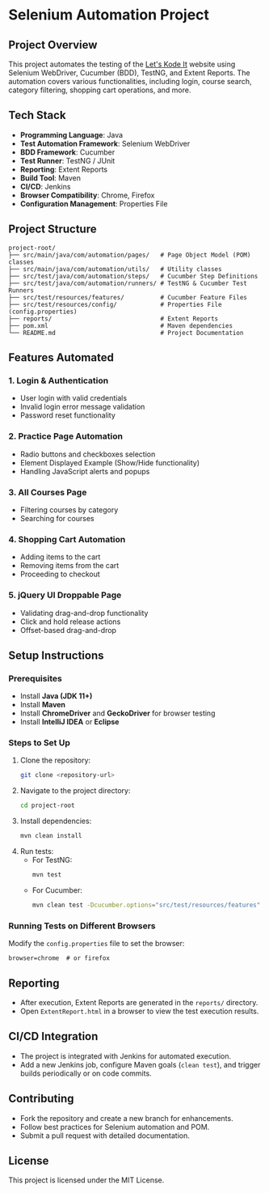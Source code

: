 # Selenium Automation Project

## Project Overview
This project automates the testing of the [Let's Kode It](https://www.letskodeit.com/practice) website using Selenium WebDriver, Cucumber (BDD), TestNG, and Extent Reports. The automation covers various functionalities, including login, course search, category filtering, shopping cart operations, and more.

## Tech Stack
- **Programming Language**: Java
- **Test Automation Framework**: Selenium WebDriver
- **BDD Framework**: Cucumber
- **Test Runner**: TestNG / JUnit
- **Reporting**: Extent Reports
- **Build Tool**: Maven
- **CI/CD**: Jenkins
- **Browser Compatibility**: Chrome, Firefox
- **Configuration Management**: Properties File

## Project Structure
```
project-root/
├── src/main/java/com/automation/pages/   # Page Object Model (POM) classes
├── src/main/java/com/automation/utils/   # Utility classes
├── src/test/java/com/automation/steps/   # Cucumber Step Definitions
├── src/test/java/com/automation/runners/ # TestNG & Cucumber Test Runners
├── src/test/resources/features/          # Cucumber Feature Files
├── src/test/resources/config/            # Properties File (config.properties)
├── reports/                              # Extent Reports
├── pom.xml                               # Maven dependencies
└── README.md                             # Project Documentation
```

## Features Automated
### 1. **Login & Authentication**
- User login with valid credentials
- Invalid login error message validation
- Password reset functionality

### 2. **Practice Page Automation**
- Radio buttons and checkboxes selection
- Element Displayed Example (Show/Hide functionality)
- Handling JavaScript alerts and popups

### 3. **All Courses Page**
- Filtering courses by category
- Searching for courses

### 4. **Shopping Cart Automation**
- Adding items to the cart
- Removing items from the cart
- Proceeding to checkout

### 5. **jQuery UI Droppable Page**
- Validating drag-and-drop functionality
- Click and hold release actions
- Offset-based drag-and-drop

## Setup Instructions
### Prerequisites
- Install **Java (JDK 11+)**
- Install **Maven**
- Install **ChromeDriver** and **GeckoDriver** for browser testing
- Install **IntelliJ IDEA** or **Eclipse**

### Steps to Set Up
1. Clone the repository:
   ```sh
   git clone <repository-url>
   ```
2. Navigate to the project directory:
   ```sh
   cd project-root
   ```
3. Install dependencies:
   ```sh
   mvn clean install
   ```
4. Run tests:
   - For TestNG:
     ```sh
     mvn test
     ```
   - For Cucumber:
     ```sh
     mvn clean test -Dcucumber.options="src/test/resources/features"
     ```

### Running Tests on Different Browsers
Modify the `config.properties` file to set the browser:
```properties
browser=chrome  # or firefox
```

## Reporting
- After execution, Extent Reports are generated in the `reports/` directory.
- Open `ExtentReport.html` in a browser to view the test execution results.

## CI/CD Integration
- The project is integrated with Jenkins for automated execution.
- Add a new Jenkins job, configure Maven goals (`clean test`), and trigger builds periodically or on code commits.

## Contributing
- Fork the repository and create a new branch for enhancements.
- Follow best practices for Selenium automation and POM.
- Submit a pull request with detailed documentation.

## License
This project is licensed under the MIT License.

